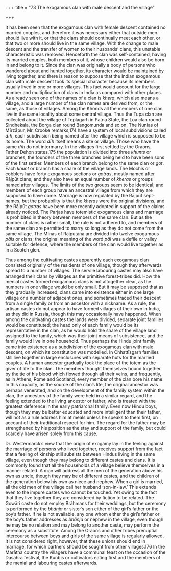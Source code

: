 +++
title = "73 The exogamous clan with male descent and the village"

+++

It has been seen that the exogamous clan with female descent contained no married couples, and therefore it was necessary either that outside men should live with it, or that the clans should continually meet each other, or that two or more should live in the same village. With the change to male descent and the transfer of women to their husbands’ clans, this unstable characteristic was removed. Henceforth the clan was self-contained, having its married couples, both members of it, whose children would also be born in and belong to it. Since the clan was originally a body of persons who wandered about and hunted together, its character would be maintained by living together, and there is reason to suppose that the Indian exogamous clan with male descent took its special character because its members usually lived in one or more villages. This fact would account for the large number and multiplication of clans in India as compared with other places. As already seen one of the names of a clan is *khera*, which also means a village, and a large number of the clan names are derived from, or the same, as those of villages. Among the Khonds all the members of one clan live in the same locality about some central village. Thus the Tupa clan are collected about the village of Teplagārh in Patna State, the Loa clan round Sindhekala, the Borga clan round Bangomunda and so on. The Nunias of Mīrzāpur, Mr. Crooke remarks,174 have a system of local subdivisions called *dīh*, each subdivision being named after the village which is supposed to be its home. The word *dīh* itself means a site or village. Those who have the same *dīh* do not intermarry. In the villages first settled by the Oraons, Father Dehon states,175 the population is divided into three *khunts* or branches, the founders of the three branches being held to have been sons of the first settler. Members of each branch belong to the same clan or *got*. Each *khunt* or branch has a share of the village lands. The Mochis or cobblers have forty exogamous sections or *gotras*, mostly named after Rājpūt clans, and they also have an equal number of *kheras* or groups named after villages. The limits of the two groups seem to be identical; and members of each group have an ancestral village from which they are supposed to have come. Marriage is now regulated by the Rājpūt sept-names, but the probability is that the *kheras* were the original divisions, and the Rājpūt *gotras* have been more recently adopted in support of the claims already noticed. The Parjas have totemistic exogamous clans and marriage is prohibited in theory between members of the same clan. But as the number of clans is rather small, the rule is not adhered to, and members of the same clan are permitted to marry so long as they do not come from the same village. The Mīnas of Rājputāna are divided into twelve exogamous *pāls* or clans; the original meaning of the word *pāl* was a defile or valley suitable for defence, where the members of the clan would live together as in a Scotch glen. 

Thus among the cultivating castes apparently each exogamous clan consisted originally of the residents of one village, though they afterwards spread to a number of villages. The servile labouring castes may also have arranged their clans by villages as the primitive forest-tribes did. How the menial castes formed exogamous clans is not altogether clear, as the numbers in one village would be only small. But it may be supposed that as they gradually increased, clans came into existence either in one large village or a number of adjacent ones, and sometimes traced their descent from a single family or from an ancestor with a nickname. As a rule, the artisan castes do not appear to have formed villages of their own in India, as they did in Russia, though this may occasionally have happened. When among the cultivating castes the lands were divided, separate joint families would be constituted; the head only of each family would be its representative in the clan, as he would hold the share of the village land assigned to the family, which was their joint means of subsistence, and the family would live in one household. Thus perhaps the Hindu joint family came into existence as a subdivision of the exogamous clan with male descent, on which its constitution was modelled. In Chhattīsgarh families still live together in large enclosures with separate huts for the married couples. A human ancestor gradually took the place of the totem as the giver of life to the clan. The members thought themselves bound together by the tie of his blood which flowed through all their veins, and frequently, as in Athens, Rome and Scotland, every member of the clan bore his name. In this capacity, as the source of the clan’s life, the original ancestor was perhaps venerated, and on the development of the family system within the clan, the ancestors of the family were held in a similar regard, and the feeling extended to the living ancestor or father, who is treated with the greatest deference in the early patriarchal family. Even now Hindu boys, though they may be better educated and more intelligent than their father, will not as a rule address him at meals unless he speaks to them first, on account of their traditional respect for him. The regard for the father may be strengthened by his position as the stay and support of the family, but could scarcely have arisen solely from this cause. 

Dr. Westermarck’s view that the origin of exogamy lay in the feeling against the marriage of persons who lived together, receives support from the fact that a feeling of kinship still subsists between Hindus living in the same village, even though they may belong to different castes and clans. It is commonly found that all the households of a village believe themselves in a manner related. A man will address all the men of the generation above his own as uncle, though they may be of different castes, and the children of the generation below his own as niece and nephew. When a girl is married, all the old men of the village call her husband ‘son-in-law.’ This extends even to the impure castes who cannot be touched. Yet owing to the fact that they live together they are considered by fiction to be related. The Gowāri caste do not employ Brāhmans for their weddings, but the ceremony is performed by the *bhānja* or sister’s son either of the girl’s father or the boy’s father. If he is not available, any one whom either the girl’s father or the boy’s father addresses as *bhānja* or nephew in the village, even though he may be no relation and may belong to another caste, may perform the ceremony as a substitute. Among the Oraons and other tribes prenuptial intercourse between boys and girls of the same village is regularly allowed. It is not considered right, however, that these unions should end in marriage, for which partners should be sought from other villages.176 In the Marātha country the villagers have a communal feast on the occasion of the Dasahra festival, the Kunbis or cultivators eating first and the members of the menial and labouring castes afterwards. 

